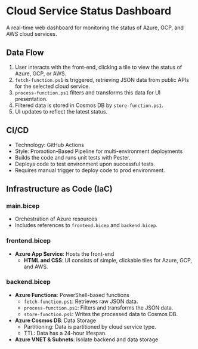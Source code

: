 # Cloud Service Status Dashboard
A real-time web dashboard for monitoring the status of Azure, GCP, and AWS cloud services. 

## Data Flow
1. User interacts with the front-end, clicking a tile to view the status of Azure, GCP, or AWS.
2. `fetch-function.ps1` is triggered, retrieving JSON data from public APIs for the selected cloud service.
3. `process-function.ps1` filters and transforms this data for UI presentation.
4. Filtered data is stored in Cosmos DB by `store-function.ps1`.
5. UI updates to reflect the latest status.

## CI/CD
- Technology: GitHub Actions
- Style: Promotion-Based Pipeline for multi-environment deployments
- Builds the code and runs unit tests with Pester.
- Deploys code to test environment upon successful tests.
- Requires manual trigger to deploy code to prod environment.

## Infrastructure as Code (IaC)

### main.bicep
- Orchestration of Azure resources
- Includes references to `frontend.bicep` and `backend.bicep`.

### frontend.bicep
- **Azure App Service**: Hosts the front-end
  - **HTML and CSS**: UI consists of simple, clickable tiles for Azure, GCP, and AWS.

### backend.bicep
- **Azure Functions**: PowerShell-based functions
  - `fetch-function.ps1`: Retrieves raw JSON data.
  - `process-function.ps1`: Filters and transforms the JSON data.
  - `store-function.ps1`: Writes the processed data to Cosmos DB.
- **Azure Cosmos DB**: Data Storage
  - Partitioning: Data is partitioned by cloud service type.
  - TTL: Data has a 24-hour lifespan.
- **Azure VNET & Subnets**: Isolate backend and data storage